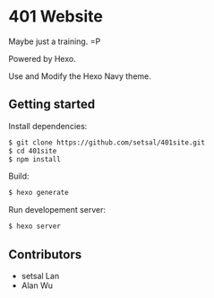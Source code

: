 # 401 Website

Maybe just a training. =P

Powered by Hexo.

Use and Modify the Hexo Navy theme.

## Getting started

Install dependencies:

``` bash
$ git clone https://github.com/setsal/401site.git
$ cd 401site
$ npm install
```

Build:

``` bash
$ hexo generate
```

Run developement server:

``` bash
$ hexo server
```

## Contributors

- setsal Lan
- Alan Wu

